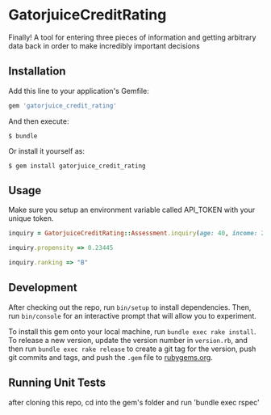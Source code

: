 # GatorjuiceCreditRating

Finally! A tool for entering three pieces of information and getting arbitrary data back in order to make incredibly important decisions


## Installation

Add this line to your application's Gemfile:

```ruby
gem 'gatorjuice_credit_rating'
```

And then execute:

    $ bundle

Or install it yourself as:

    $ gem install gatorjuice_credit_rating

## Usage
Make sure you setup an environment variable called API_TOKEN with your unique token.

```ruby
inquiry = GatorjuiceCreditRating::Assessment.inquiry(age: 40, income: 25000, zipcode: 60626)

inquiry.propensity => 0.23445

inquiry.ranking => "B"
```
## Development

After checking out the repo, run `bin/setup` to install dependencies. Then, run `bin/console` for an interactive prompt that will allow you to experiment.

To install this gem onto your local machine, run `bundle exec rake install`. To release a new version, update the version number in `version.rb`, and then run `bundle exec rake release` to create a git tag for the version, push git commits and tags, and push the `.gem` file to [rubygems.org](https://rubygems.org).

## Running Unit Tests

after cloning this repo, cd into the gem's folder and run 'bundle exec rspec'
